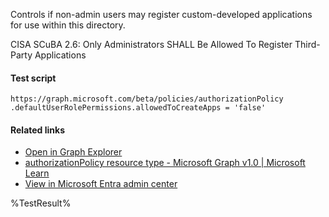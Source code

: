 Controls if non-admin users may register custom-developed applications for use within this directory.

CISA SCuBA 2.6: Only Administrators SHALL Be Allowed To Register Third-Party Applications

#### Test script
```
https://graph.microsoft.com/beta/policies/authorizationPolicy
.defaultUserRolePermissions.allowedToCreateApps = 'false'
```

#### Related links

- [Open in Graph Explorer](https://developer.microsoft.com/en-us/graph/graph-explorer?request=policies/authorizationPolicy&method=GET&version=beta&GraphUrl=https://graph.microsoft.com)
- [authorizationPolicy resource type - Microsoft Graph v1.0 | Microsoft Learn](https://learn.microsoft.com/en-us/graph/api/resources/authorizationpolicy)
- [View in Microsoft Entra admin center](https://portal.azure.com/#view/Microsoft_AAD_IAM/ActiveDirectoryMenuBlade/~/UserSettings)

<!--- Results --->
%TestResult%
